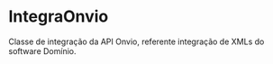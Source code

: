 # IntegraOnvio
Classe de integração da API Onvio, referente integração de XMLs do software Domínio.
